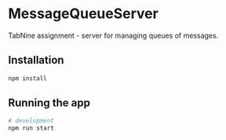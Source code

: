 # MessageQueueServer
TabNine assignment - server for managing queues of messages.

## Installation
```bash
npm install
```

## Running the app
```bash
# development
npm run start
```
